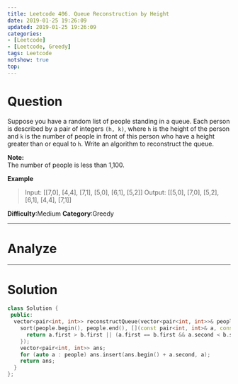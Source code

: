 ```yaml
---
title: Leetcode 406. Queue Reconstruction by Height
date: 2019-01-25 19:26:09
updated: 2019-01-25 19:26:09
categories: 
- [Leetcode]
- [Leetcode, Greedy]
tags: Leetcode
notshow: true
top:
---
```


# Question

Suppose you have a random list of people standing in a queue. Each person is described by a pair of integers  `(h, k)`, where  `h`  is the height of the person and  `k`  is the number of people in front of this person who have a height greater than or equal to  `h`. Write an algorithm to reconstruct the queue.

**Note:**  
The number of people is less than 1,100.

**Example**

> Input:
> [[7,0], [4,4], [7,1], [5,0], [6,1], [5,2]]
> Output:
> [[5,0], [7,0], [5,2], [6,1], [4,4], [7,1]]

**Difficulty**:Medium
**Category**:Greedy

<!-- more -->

------------

# Analyze

------------

# Solution

```cpp
class Solution {
 public:
  vector<pair<int, int>> reconstructQueue(vector<pair<int, int>>& people) {
    sort(people.begin(), people.end(), [](const pair<int, int>& a, const pair<int, int>& b) {
      return a.first > b.first || (a.first == b.first && a.second < b.second);
    });
    vector<pair<int, int>> ans;
    for (auto a : people) ans.insert(ans.begin() + a.second, a);
    return ans;
  }
};
```


